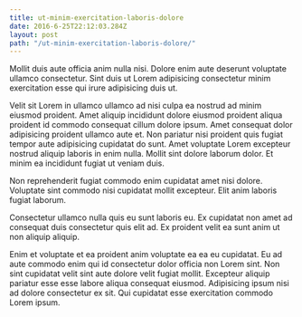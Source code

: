 ```yaml
---
title: ut-minim-exercitation-laboris-dolore
date: 2016-6-25T22:12:03.284Z
layout: post
path: "/ut-minim-exercitation-laboris-dolore/"
---
```


Mollit duis aute officia anim nulla nisi. Dolore enim aute deserunt voluptate ullamco consectetur. Sint duis ut Lorem adipisicing consectetur minim exercitation esse qui irure adipisicing duis ut.

Velit sit Lorem in ullamco ullamco ad nisi culpa ea nostrud ad minim eiusmod proident. Amet aliquip incididunt dolore eiusmod proident aliqua proident id commodo consequat cillum dolore ipsum. Amet consequat dolor adipisicing proident ullamco aute et. Non pariatur nisi proident quis fugiat tempor aute adipisicing cupidatat do sunt. Amet voluptate Lorem excepteur nostrud aliquip laboris in enim nulla. Mollit sint dolore laborum dolor. Et minim ea incididunt fugiat ut veniam duis.

Non reprehenderit fugiat commodo enim cupidatat amet nisi dolore. Voluptate sint commodo nisi cupidatat mollit excepteur. Elit anim laboris fugiat laborum.

Consectetur ullamco nulla quis eu sunt laboris eu. Ex cupidatat non amet ad consequat duis consectetur quis elit ad. Ex proident velit ea sunt anim ut non aliquip aliquip.

Enim et voluptate et ea proident anim voluptate ea ea eu cupidatat. Eu ad aute commodo enim qui id consectetur dolor officia non Lorem sint. Non sint cupidatat velit sint aute dolore velit fugiat mollit. Excepteur aliquip pariatur esse esse labore aliqua consequat eiusmod. Adipisicing ipsum nisi ad dolore consectetur ex sit. Qui cupidatat esse exercitation commodo Lorem ipsum.